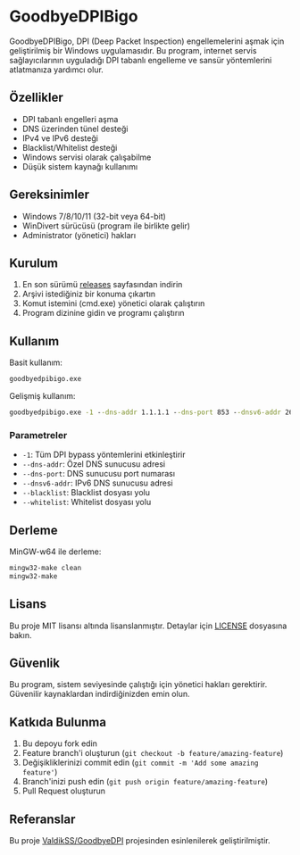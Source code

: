 # GoodbyeDPIBigo

GoodbyeDPIBigo, DPI (Deep Packet Inspection) engellemelerini aşmak için geliştirilmiş bir Windows uygulamasıdır. Bu program, internet servis sağlayıcılarının uyguladığı DPI tabanlı engelleme ve sansür yöntemlerini atlatmanıza yardımcı olur.

## Özellikler

- DPI tabanlı engelleri aşma
- DNS üzerinden tünel desteği
- IPv4 ve IPv6 desteği
- Blacklist/Whitelist desteği
- Windows servisi olarak çalışabilme
- Düşük sistem kaynağı kullanımı

## Gereksinimler

- Windows 7/8/10/11 (32-bit veya 64-bit)
- WinDivert sürücüsü (program ile birlikte gelir)
- Administrator (yönetici) hakları

## Kurulum

1. En son sürümü [releases](https://github.com/EXELANCE-LLC/GoodbyeDPIBigo/releases) sayfasından indirin
2. Arşivi istediğiniz bir konuma çıkartın
3. Komut istemini (cmd.exe) yönetici olarak çalıştırın
4. Program dizinine gidin ve programı çalıştırın

## Kullanım

Basit kullanım:
```cmd
goodbyedpibigo.exe
```

Gelişmiş kullanım:
```cmd
goodbyedpibigo.exe -1 --dns-addr 1.1.1.1 --dns-port 853 --dnsv6-addr 2606:4700:4700::1111
```

### Parametreler

- `-1`: Tüm DPI bypass yöntemlerini etkinleştirir
- `--dns-addr`: Özel DNS sunucusu adresi
- `--dns-port`: DNS sunucusu port numarası
- `--dnsv6-addr`: IPv6 DNS sunucusu adresi
- `--blacklist`: Blacklist dosyası yolu
- `--whitelist`: Whitelist dosyası yolu

## Derleme

MinGW-w64 ile derleme:

```bash
mingw32-make clean
mingw32-make
```

## Lisans

Bu proje MIT lisansı altında lisanslanmıştır. Detaylar için [LICENSE](LICENSE) dosyasına bakın.

## Güvenlik

Bu program, sistem seviyesinde çalıştığı için yönetici hakları gerektirir. Güvenilir kaynaklardan indirdiğinizden emin olun.

## Katkıda Bulunma

1. Bu depoyu fork edin
2. Feature branch'i oluşturun (`git checkout -b feature/amazing-feature`)
3. Değişikliklerinizi commit edin (`git commit -m 'Add some amazing feature'`)
4. Branch'inizi push edin (`git push origin feature/amazing-feature`)
5. Pull Request oluşturun

## Referanslar

Bu proje [ValdikSS/GoodbyeDPI](https://github.com/ValdikSS/GoodbyeDPI) projesinden esinlenilerek geliştirilmiştir.
